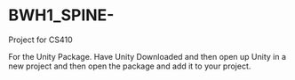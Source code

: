 # BWH1_SPINE-
Project for CS410

For the Unity Package. Have Unity Downloaded and then open up Unity in a new project and then open the package and add it to your project.
